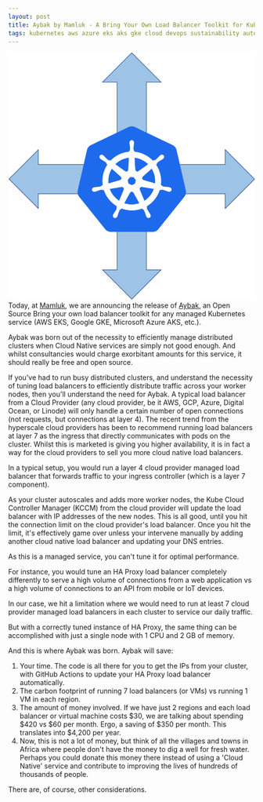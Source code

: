 ```yaml
---
layout: post
title: Aybak by Mamluk - A Bring Your Own Load Balancer Toolkit for Kubernetes
tags: kubernetes aws azure eks aks gke cloud devops sustainability autoscaling
---
```


<img src="/assets/img/k8s-aybak.png" 
alt="Aybak - a bring your own loadbalancer toolkit for Kubernetes" />
Today, at <a href="https://mamluk.net" target="_blank" rel="nofollow">Mamluk</a>, we are announcing 
the release of <a href="https://github.com/mam-luk/aybak" target="_blank">Aybak</a>, an Open Source 
Bring your own load balancer toolkit for any managed Kubernetes service
(AWS EKS, Google GKE, Microsoft Azure AKS, etc.).

Aybak was born out of the necessity to efficiently manage distributed clusters when Cloud Native services 
are simply not good enough. And whilst consultancies would charge exorbitant amounts for this service, it should really be 
free and open source.

If you've had to run busy distributed clusters, and understand the necessity of tuning load balancers to efficiently 
distribute traffic across your worker nodes, then you'll understand the need for Aybak. A typical load balancer 
from a Cloud Provider (any cloud provider, be it AWS, GCP, Azure, Digital Ocean, or Linode) will only handle 
a certain number of open connections (not requests, but connections at layer 4). The recent trend from the 
hyperscale cloud providers has been to recommend running load balancers at layer 7 as the ingress that directly 
communicates with pods on the cluster. Whilst this is marketed is giving you higher availability, it is in fact 
a way for the cloud providers to sell you more cloud native load balancers.

In a typical setup, you would run a layer 4 cloud provider managed load balancer that forwards traffic to 
your ingress controller (which is a layer 7 component).

As your cluster autoscales and adds more worker nodes, the Kube Cloud Controller Manager (KCCM) from the cloud 
provider will update the load balancer with IP addresses of the new nodes. This is all good, until you hit the connection 
limit on the cloud provider's load balancer. Once you hit the limit, it's effectively game over unless your intervene manually 
by adding another cloud native load balancer and updating your DNS entries. 

As this is a managed service, you can't tune it for optimal performance.  

For instance, you would tune an HA Proxy load balancer completely differently to serve a high volume of connections from a web application 
vs a high volume of connections to an API from mobile or IoT devices.

In our case, we hit a limitation where we would need to run at least 7 cloud provider managed load balancers in each cluster to service 
our daily traffic.

But with a correctly tuned instance of HA Proxy, the same thing can be accomplished with just a single node with 1 CPU and 2 GB of memory.

And this is where Aybak was born. Aybak will save:

1. Your time. The code is all there for you to get the IPs from your cluster, with GitHub Actions to update your HA Proxy load balancer automatically.
2. The carbon footprint of running 7 load balancers (or VMs) vs running 1 VM in each region.
3. The amount of money involved. If we have just 2 regions and each load balancer or virtual machine costs \$30, we are talking about spending \$420 vs \$60 per month. Ergo, a saving of \$350 per month. This translates into \$4,200 per year.
3. Now, this is not a lot of money, but think of all the villages and towns in Africa where people don't have the money to dig a well for fresh water. Perhaps you could donate this money there instead of using a 'Cloud Native' service and contribute to improving the lives of hundreds of thousands of people.

There are, of course, other considerations.